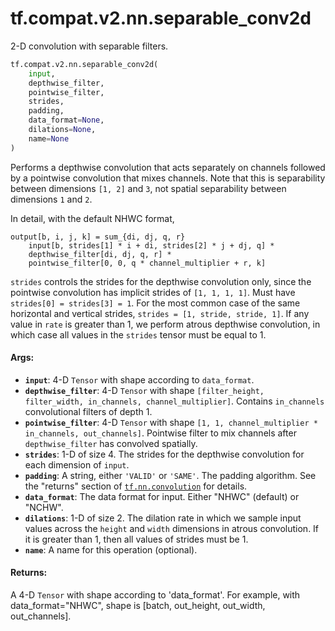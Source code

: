 <div itemscope itemtype="http://developers.google.com/ReferenceObject">
<meta itemprop="name" content="tf.compat.v2.nn.separable_conv2d" />
<meta itemprop="path" content="Stable" />
</div>

# tf.compat.v2.nn.separable_conv2d

2-D convolution with separable filters.

``` python
tf.compat.v2.nn.separable_conv2d(
    input,
    depthwise_filter,
    pointwise_filter,
    strides,
    padding,
    data_format=None,
    dilations=None,
    name=None
)
```

<!-- Placeholder for "Used in" -->

Performs a depthwise convolution that acts separately on channels followed by
a pointwise convolution that mixes channels.  Note that this is separability
between dimensions `[1, 2]` and `3`, not spatial separability between
dimensions `1` and `2`.

In detail, with the default NHWC format,

    output[b, i, j, k] = sum_{di, dj, q, r}
        input[b, strides[1] * i + di, strides[2] * j + dj, q] *
        depthwise_filter[di, dj, q, r] *
        pointwise_filter[0, 0, q * channel_multiplier + r, k]

`strides` controls the strides for the depthwise convolution only, since
the pointwise convolution has implicit strides of `[1, 1, 1, 1]`.  Must have
`strides[0] = strides[3] = 1`.  For the most common case of the same
horizontal and vertical strides, `strides = [1, stride, stride, 1]`.
If any value in `rate` is greater than 1, we perform atrous depthwise
convolution, in which case all values in the `strides` tensor must be equal
to 1.

#### Args:


* <b>`input`</b>: 4-D `Tensor` with shape according to `data_format`.
* <b>`depthwise_filter`</b>: 4-D `Tensor` with shape `[filter_height, filter_width,
  in_channels, channel_multiplier]`. Contains `in_channels` convolutional
  filters of depth 1.
* <b>`pointwise_filter`</b>: 4-D `Tensor` with shape `[1, 1, channel_multiplier *
  in_channels, out_channels]`.  Pointwise filter to mix channels after
  `depthwise_filter` has convolved spatially.
* <b>`strides`</b>: 1-D of size 4.  The strides for the depthwise convolution for each
  dimension of `input`.
* <b>`padding`</b>: A string, either `'VALID'` or `'SAME'`.  The padding algorithm. See
  the "returns" section of <a href="../../../../tf/nn/convolution.md"><code>tf.nn.convolution</code></a> for details.
* <b>`data_format`</b>: The data format for input. Either "NHWC" (default) or "NCHW".
* <b>`dilations`</b>: 1-D of size 2. The dilation rate in which we sample input values
  across the `height` and `width` dimensions in atrous convolution. If it is
  greater than 1, then all values of strides must be 1.
* <b>`name`</b>: A name for this operation (optional).


#### Returns:

A 4-D `Tensor` with shape according to 'data_format'. For
  example, with data_format="NHWC", shape is [batch, out_height,
  out_width, out_channels].

